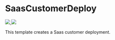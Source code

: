 # SaasCustomerDeploy

<a href="https://portal.azure.com/#create/Microsoft.Template/uri/https%3A%2F%2Fraw.github.com%2Fdjpericsson%2FSaasCustomerDeploy%2Fmaster%2Fazuredeploy.json" target="_blank">
    <img src="http://azuredeploy.net/deploybutton.png"/>
</a>

<a href="http://armviz.io/#/?load=https%3A%2F%2Fraw.githubusercontent.com%2Fdjpericsson%2FSaasCustomerDeploy%2Fmaster%2Fazuredeploy.json" target="_blank">
    <img src="http://armviz.io/visualizebutton.png"/>
</a>

This template creates a Saas customer deployment.
